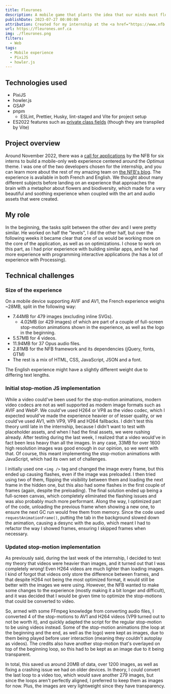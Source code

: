 ```yaml
---
title: Fleurones
description: A mobile game that plants the idea that our minds must flourish in order to blossom, just like a garden.
publishDate: 2023-07-27 00:00:00
attribution: Created for my internship at the <a href="https://www.nfb.ca">NFB</a>
url: https://fleurones.onf.ca
img: ./fleurones.png
filters:
  - Web
tags:
  - Mobile experience
  - PixiJS
  - howler.js
---
```


## Technologies used

- PixiJS
- howler.js
- GSAP
- pnpm
  - ESLint, Prettier, Husky, lint-staged and Vite for project setup
- ES2022 features such as [private class fields](https://developer.mozilla.org/en-US/docs/Web/JavaScript/Reference/Classes/Private_class_fields) (though they are transpiled by Vite)

## Project overview

Around November 2022, there was a [call for applications](https://production.nfbonf.ca/en/lab/jeunes-pousses-digital-apprenticeship/) by the NFB for six interns to build a mobile-only web experience centered around the _Optimus_ theme. I was one of the two developers chosen for the internship, and you can learn more about the rest of my amazing team on [the NFB's blog](https://blog.nfb.ca/blog/2023/05/17/meet-the-fourth-crop-of-jeunes-pousses-at-the-nfb/). The experience is available in both French and English. We thought about many different subjects before landing on an experience that approaches the brain with a metaphor about flowers and biodiversity, which made for a very beautiful and soothing experience when coupled with the art and audio assets that were created.

## My role

In the beginning, the tasks split between the other dev and I were pretty similar. He worked on half the "levels", I did the other half, but over the following weeks it became clear that one of us would be working more on the core of the application, as well as on optimizations. I chose to work on this part, as I had prior experience with building similar apps, and he had more experience with programming interactive applications (he has a lot of experience with Processing).

## Technical challenges

### Size of the experience

On a mobile device supporting AVIF and AV1, the French experience weighs ~28MB, split in the following way:

- 7.44MB for 479 images (excluding inline SVGs).
  - 4.02MB (or 429 images) of which are part of a couple of full-screen stop-motion animations shown in the experience, as well as the logo in the beginning.
- 5.57MB for 4 videos.
- 11.94MB for 37 Opus audio files.
- 2.81MB for the NFB framework and its dependencies (jQuery, fonts, GTM)
- The rest is a mix of HTML, CSS, JavaScript, JSON and a font.

The English experience might have a slightly different weight due to differing text lengths.

### Initial stop-motion JS implementation

While a video could've been used for the stop-motion animations, modern video codecs are not as well supported as modern image formats such as AVIF and WebP. We could've used H264 or VP8 as the video codec, which I expected would've made the experience heavier or of lesser quality, or we could've used AV1, with VP9, VP8 and H264 fallbacks. I didn't test this theory until late in the internship, because I didn't want to test with placeholder assets, and when I had the final assets, we were rushing already. After testing during the last week, I realized that a video would've in fact been less heavy than all the images. In any case, 33MB for over 1600 high resolution images was good enough in our opinion, so we went with that. Of course, this meant implementing the stop-motion animations with JavaScript, which had its own set of challenges.

I initially used one `<img />` tag and changed the image every frame, but this ended up causing flashes, even if the image was preloaded. I then tried using two of them, flipping the visibility between them and loading the next frame in the hidden one, but this also had some flashes in the first couple of frames (again, despite the preloading). The final solution ended up being a full-screen canvas, which completely eliminated the flashing issues and was also probably much more performant. Along the way, I optimized part of the code, unloading the previous frame when showing a new one, to ensure the next GC run would free them from memory. Since the code used `requestAnimationFrame()`, putting the tab in the background slowed down the animation, causing a desync with the audio, which meant I had to refactor the way I showed frames, ensuring I skipped frames when necessary.

### Updated stop-motion implementation

As previously said, during the last week of the internship, I decided to test my theory that videos were heavier than images, and it turned out that I was completely wrong! Even H264 videos are much lighter than loading images. I kind of forgot that videos only store the difference between frames, and that despite H264 not being the most optimized format, it would still be better with the images we were using. However, the NFB wanted to make some changes to the experience (mostly making it a bit longer and difficult), and it was decided that I would be given time to optimize the stop-motions that could be converted to video.

So, armed with some FFmpeg knowledge from converting audio files, I converted 4 of the stop-motions to AV1 and H264 videos (VP9 turned out to not be worth it), and quickly adapted the script for the regular stop-motion to be using videos instead. Some of the stop-motion animations (the loop at the beginning and the end, as well as the logo) were kept as images, due to them being played before user interaction (meaning they couldn't autoplay as videos). The credits also have another stop-motion that's overlayed on top of the beginning loop, so this had to be kept as an image due to it being transparent.

In total, this saved us around 20MB of data, over 1200 images, as well as fixing a crashing issue we had on older devices. In theory, I _could_ convert the last loop to a video too, which would save another 279 images, but since the loops aren't perfectly aligned, I preferred to keep them as images for now. Plus, the images are very lightweight since they have transparency.

